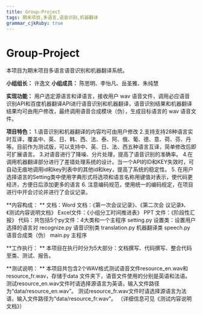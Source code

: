 ```yaml
---
title: Group-Project
tags: 期末项目,多语言,语音识别,机器翻译
grammar_cjkRuby: true
---
```

# Group-Project
本项目为期末项目多语言语音识别和机器翻译系统。

**小组组长：** 许逸文
**小组成员：** 陈思明、李怡凡、岳圣雅、朱纯慧

**实现功能：** 用户选定源语言和译语言，接收用户 wav 语音文件，调用必应语音  	识别API和百度机器翻译API进行语音识别和机器翻译，语音识别结果和机器翻译结果均可由用户修改，最终调用语音合成模块（伪），生成目标语言的 wav 语音文件。
         
**项目特色：**
 1.语音识别和机器翻译的内容均可由用户修改
 2.支持支持28种语言实时互译，覆盖中、英、日、韩、西、法、泰、阿、俄、葡、德、意、荷、芬、丹等。目前作为测试版，可以支持中、英、日、法、西五种语言互译，简单修改后即可扩展语言。
 3.对语音进行了降噪、分片处理，提高了语音识别的准确率。
 4.在调用机器翻译部分进行了差错处理系统的设计。当一个API的ID和KEY失效时，可自动无痕地调用id和key列表中的其他id和key，提高了系统的稳定性。
 5. 在用户选择语言的Setting类中使用字典形式将选项和语言名称用键值对表示，使代码更经济，方便日后添加更多的语言
 6. 注意编码规范，使用统一的编码规定，在项目进行中开会讨论并进行了会议记录。

 
    
**内容构成： ** 文档：Word 文档：《第一次会议记录》、《第二次会	议记录》、《测试内容说明文档》
                    Excel文件：《小组分工时间推进表》
                    PPT  文件：《阶段性汇报》
               代码：共包括5个py文件：4大类和一个主程序
               		setting.py     设置类：设置用户选择的语言对
                	recognize.py   语音识别类
                	translation.py 机器翻译类
               		speech.py      语音合成类（伪）
                    main.py        主程序
   				               
 **工作执行： ** 本项目在执行时分为5大部分：文档撰写、代码撰写、整合代码至类、测试、报告。
 
 **测试说明： ** 本项目共包含2个WAV格式测试语音文件resource_en.wav和resource_fr.wav，存储于data 文件夹下，语音文件使用的分别是英语和法语。
                  测试resource_en.wav文件时请选择源语言为英语，输入文件路径为“data/resource_en.wav”。
                  测试resource_fr.wav文件时请选择源语言为法语，输入文件路径为“data/resource_fr.wav”。
                  （详细信息可见《测试内容说明文档》）
